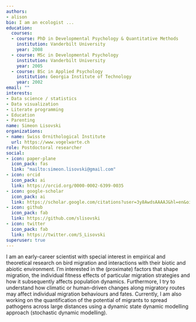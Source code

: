 ```yaml
---
authors:
- alison
bio: I am an ecologist ...
education:
  courses:
  - course: PhD in Developmental Psychology & Quantitative Methods
    institution: Vanderbilt University
    year: 2008
  - course: MSc in Developmental Psychology
    institution: Vanderbilt University
    year: 2005
  - course: BSc in Applied Psychology
    institution: Georgia Institute of Technology
    year: 2002
email: ""
interests:
- Data science / statistics
- Data visualization
- Literate programming
- Education
- Parenting
name: Simeon Lisovski
organizations:
- name: Swiss Ornithological Institute
  url: https://www.vogelwarte.ch
role: Postdoctoral researcher
social:
- icon: paper-plane
  icon_pack: fas
  link: "mailto:simeon.lisovski@gmail.com"
- icon: orcid
  icon_pack: ai
  link: https://orcid.org/0000-0002-6399-0035
- icon: google-scholar
  icon_pack: ai
  link: https://scholar.google.com/citations?user=3y8AwdsAAAAJ&hl=en&oi=ao
- icon: github
  icon_pack: fab
  link: https://github.com/slisovski
- icon: twitter
  icon_pack: fab
  link: https://twitter.com/S_Lisovski
superuser: true
---
```


I am an early-career scientist with special interest in empirical and theoretical research on bird migration and interactions with their biotic and abiotic environment. I’m interested in the (proximate) factors that shape migration, the individual fitness effects of particular migration strategies and how it subsequently affects population dynamics. Furthermore, I try to understand how climatic or human-driven changes along migratory routes may affect individual migration behaviours and fates. Currently, I am also working on the quantification of the potential of migrants to spread pathogens across large distances using a dynamic state dynamic modelling approach (stochastic dynamic modelling).
